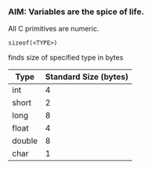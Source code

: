 ### AIM: Variables are the spice of life.

All C primitives are numeric.

	sizeof(<TYPE>) 
finds size of specified type in bytes

Type | Standard Size (bytes)
--- | ---
int | 4
short | 2
long | 8
float | 4
double | 8
char | 1 
	
